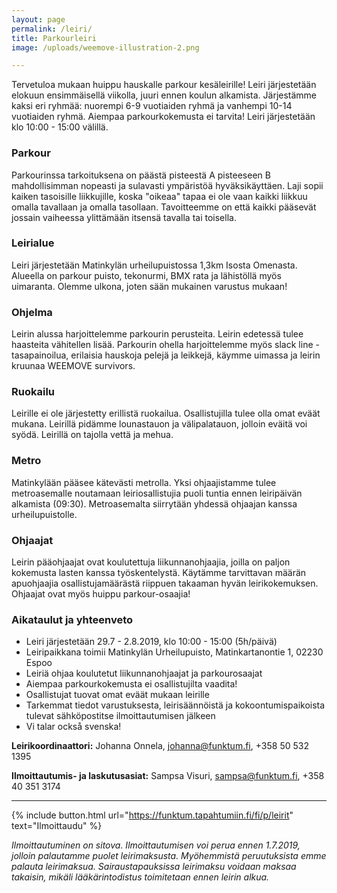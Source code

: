 ```yaml
---
layout: page
permalink: /leiri/
title: Parkourleiri
image: /uploads/weemove-illustration-2.png

---
```


Tervetuloa mukaan huippu hauskalle parkour kesäleirille! Leiri järjestetään elokuun ensimmäisellä viikolla, juuri ennen koulun 
alkamista. Järjestämme kaksi eri ryhmää: nuorempi 6-9 vuotiaiden ryhmä ja vanhempi 10-14 vuotiaiden ryhmä. Aiempaa parkourkokemusta
ei tarvita! Leiri järjestetään klo 10:00 - 15:00 välillä. 

### Parkour
Parkourinssa tarkoituksena on päästä pisteestä A pisteeseen B mahdollisimman nopeasti ja sulavasti ympäristöä hyväksikäyttäen. 
Laji sopii kaiken tasoisille liikkujille, koska "oikeaa" tapaa ei ole vaan kaikki liikkuu omalla tavallaan ja omalla tasollaan. 
Tavoitteemme on että kaikki pääsevät jossain vaiheessa ylittämään itsensä tavalla tai toisella. 

### Leirialue
Leiri järjestetään Matinkylän urheilupuistossa 1,3km Isosta Omenasta. Alueella on parkour puisto, tekonurmi, BMX rata ja lähistöllä
myös uimaranta. Olemme ulkona, joten sään mukainen varustus mukaan!
### Ohjelma
Leirin alussa harjoittelemme parkourin perusteita. Leirin edetessä tulee haasteita vähitellen lisää. Parkourin ohella 
harjoittelemme myös slack line -tasapainoilua, erilaisia hauskoja pelejä ja leikkejä, käymme uimassa ja leirin kruunaa WEEMOVE
survivors. 

### Ruokailu
Leirille ei ole järjestetty erillistä ruokailua. Osallistujilla tulee olla omat eväät mukana. Leirillä pidämme lounastauon ja 
välipalatauon, jolloin eväitä voi syödä. Leirillä on tajolla vettä ja mehua. 

### Metro
Matinkylään pääsee kätevästi metrolla. Yksi ohjaajistamme tulee metroasemalle noutamaan leiriosallistujia puoli tuntia ennen 
leiripäivän alkamista (09:30). Metroasemalta siirrytään yhdessä ohjaajan kanssa urheilupuistolle. 

### Ohjaajat
Leirin pääohjaajat ovat koulutettuja liikunnanohjaajia, joilla on paljon kokemusta lasten kanssa työskentelystä. Käytämme 
tarvittavan määrän apuohjaajia osallistujamäärästä riippuen takaaman hyvän leirikokemuksen. Ohjaajat ovat myös huippu parkour-osaajia!

### Aikataulut ja yhteenveto

- Leiri järjestetään 29.7 - 2.8.2019, klo 10:00 - 15:00 (5h/päivä)
- Leiripaikkana toimii Matinkylän Urheilupuisto, Matinkartanontie 1, 02230 Espoo
- Leiriä ohjaa koulutetut liikunnanohjaajat ja parkourosaajat
- Aiempaa parkourkokemusta ei osallistujilta vaadita!
- Osallistujat tuovat omat eväät mukaan leirille
- Tarkemmat tiedot varustuksesta, leirisäännöistä ja kokoontumispaikoista tulevat sähköpostitse ilmoittautumisen jälkeen
- Vi talar också svenska!


__Leirikoordinaattori:__ Johanna Onnela, johanna@funktum.fi, +358 50 532 1395

__Ilmoittautumis- ja laskutusasiat:__ Sampsa Visuri, sampsa@funktum.fi, +358 40 351 3174

---

{% include button.html url="https://funktum.tapahtumiin.fi/fi/p/leirit" text="Ilmoittaudu" %}


_Ilmoittautuminen on sitova. Ilmoittautumisen voi perua ennen 1.7.2019, jolloin palautamme puolet leirimaksusta. Myöhemmistä peruutuksista emme palauta leirimaksua. Sairaustapauksissa leirimaksu voidaan maksaa takaisin, mikäli lääkärintodistus toimitetaan ennen leirin alkua._





